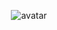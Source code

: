 <div align="center">

![avatar](https://images.weserv.nl/?url=avatars.githubusercontent.com/krshhn?v=4&h=300&w=300&fit=cover&mask=circle&maxage=7d)

</div>

